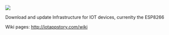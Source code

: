 <img src="https://github.com/iotappstory/ESP8266-Library/blob/master/readme.jpg"/>

Download and update Infrastructure for IOT devices, currenlty the ESP8266

Wiki pages: http://iotappstory.com/wiki

